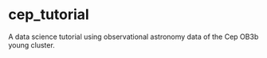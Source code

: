 # cep_tutorial
A data science tutorial using observational astronomy data of the Cep OB3b young cluster.
